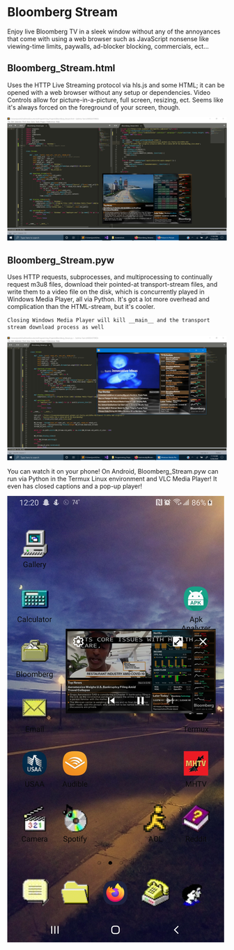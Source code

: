 # Bloomberg Stream

Enjoy live Bloomberg TV in a sleek window without any of the annoyances that come with using a web browser such as JavaScript nonsense like viewing-time limits, paywalls, ad-blocker blocking, commercials, ect...

## Bloomberg_Stream.html
Uses the HTTP Live Streaming protocol via hls.js and some HTML; it can be opened with a web browser without any setup or dependencies. Video Controls allow for picture-in-a-picture, full screen, resizing, ect. Seems like it's always forced on the foreground of your screen, though. 

![alt text](https://github.com/treatmesubj/Bloomberg_Stream/blob/master/Screenshot%20(33).png)


## Bloomberg_Stream.pyw
Uses HTTP requests, subprocesses, and multiprocessing to continually request m3u8 files, download their pointed-at transport-stream files, and write them to a video file on the disk, which is concurrently played in Windows Media Player, all via Python. It's got a lot more overhead and complication than the HTML-stream, but it's cooler. 
```
Closing Windows Media Player will kill __main__ and the transport stream download process as well
```

![alt text](https://github.com/treatmesubj/Bloomberg_Stream/blob/master/Screenshot%20(31).png)

You can watch it on your phone! On Android, Bloomberg_Stream.pyw can run via Python in the Termux Linux environment and VLC Media Player! It even has closed captions and a pop-up player!

![alt text](https://github.com/treatmesubj/Bloomberg_Stream/blob/master/android_bb.jpg)
